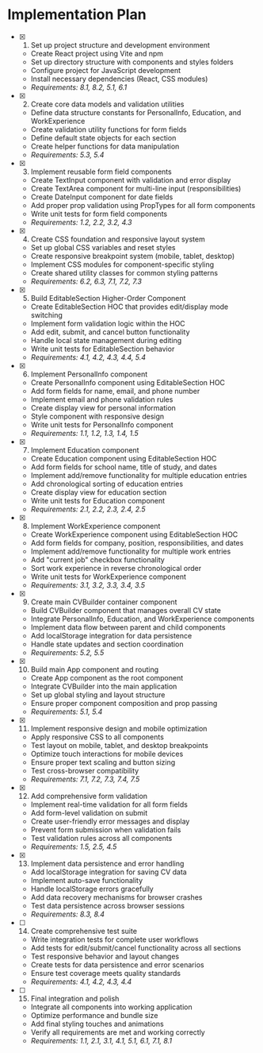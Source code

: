 # Implementation Plan

-   [x] 1. Set up project structure and development environment

    -   Create React project using Vite and npm
    -   Set up directory structure with components and styles folders
    -   Configure project for JavaScript development
    -   Install necessary dependencies (React, CSS modules)
    -   _Requirements: 8.1, 8.2, 5.1, 6.1_

-   [x] 2. Create core data models and validation utilities

    -   Define data structure constants for PersonalInfo, Education, and WorkExperience
    -   Create validation utility functions for form fields
    -   Define default state objects for each section
    -   Create helper functions for data manipulation
    -   _Requirements: 5.3, 5.4_

-   [x] 3. Implement reusable form field components

    -   Create TextInput component with validation and error display
    -   Create TextArea component for multi-line input (responsibilities)
    -   Create DateInput component for date fields
    -   Add proper prop validation using PropTypes for all form components
    -   Write unit tests for form field components
    -   _Requirements: 1.2, 2.2, 3.2, 4.3_

-   [x] 4. Create CSS foundation and responsive layout system

    -   Set up global CSS variables and reset styles
    -   Create responsive breakpoint system (mobile, tablet, desktop)
    -   Implement CSS modules for component-specific styling
    -   Create shared utility classes for common styling patterns
    -   _Requirements: 6.2, 6.3, 7.1, 7.2, 7.3_

-   [x] 5. Build EditableSection Higher-Order Component

    -   Create EditableSection HOC that provides edit/display mode switching
    -   Implement form validation logic within the HOC
    -   Add edit, submit, and cancel button functionality
    -   Handle local state management during editing
    -   Write unit tests for EditableSection behavior
    -   _Requirements: 4.1, 4.2, 4.3, 4.4, 5.4_

-   [x] 6. Implement PersonalInfo component

    -   Create PersonalInfo component using EditableSection HOC
    -   Add form fields for name, email, and phone number
    -   Implement email and phone validation rules
    -   Create display view for personal information
    -   Style component with responsive design
    -   Write unit tests for PersonalInfo component
    -   _Requirements: 1.1, 1.2, 1.3, 1.4, 1.5_

-   [x] 7. Implement Education component

    -   Create Education component using EditableSection HOC
    -   Add form fields for school name, title of study, and dates
    -   Implement add/remove functionality for multiple education entries
    -   Add chronological sorting of education entries
    -   Create display view for education section
    -   Write unit tests for Education component
    -   _Requirements: 2.1, 2.2, 2.3, 2.4, 2.5_

-   [x] 8. Implement WorkExperience component

    -   Create WorkExperience component using EditableSection HOC
    -   Add form fields for company, position, responsibilities, and dates
    -   Implement add/remove functionality for multiple work entries
    -   Add "current job" checkbox functionality
    -   Sort work experience in reverse chronological order
    -   Write unit tests for WorkExperience component
    -   _Requirements: 3.1, 3.2, 3.3, 3.4, 3.5_

-   [x] 9. Create main CVBuilder container component

    -   Build CVBuilder component that manages overall CV state
    -   Integrate PersonalInfo, Education, and WorkExperience components
    -   Implement data flow between parent and child components
    -   Add localStorage integration for data persistence
    -   Handle state updates and section coordination
    -   _Requirements: 5.2, 5.5_

-   [x] 10. Build main App component and routing

    -   Create App component as the root component
    -   Integrate CVBuilder into the main application
    -   Set up global styling and layout structure
    -   Ensure proper component composition and prop passing
    -   _Requirements: 5.1, 5.4_

-   [x] 11. Implement responsive design and mobile optimization

    -   Apply responsive CSS to all components
    -   Test layout on mobile, tablet, and desktop breakpoints
    -   Optimize touch interactions for mobile devices
    -   Ensure proper text scaling and button sizing
    -   Test cross-browser compatibility
    -   _Requirements: 7.1, 7.2, 7.3, 7.4, 7.5_

-   [x] 12. Add comprehensive form validation

    -   Implement real-time validation for all form fields
    -   Add form-level validation on submit
    -   Create user-friendly error messages and display
    -   Prevent form submission when validation fails
    -   Test validation rules across all components
    -   _Requirements: 1.5, 2.5, 4.5_

-   [x] 13. Implement data persistence and error handling

    -   Add localStorage integration for saving CV data
    -   Implement auto-save functionality
    -   Handle localStorage errors gracefully
    -   Add data recovery mechanisms for browser crashes
    -   Test data persistence across browser sessions
    -   _Requirements: 8.3, 8.4_

-   [ ] 14. Create comprehensive test suite

    -   Write integration tests for complete user workflows
    -   Add tests for edit/submit/cancel functionality across all sections
    -   Test responsive behavior and layout changes
    -   Create tests for data persistence and error scenarios
    -   Ensure test coverage meets quality standards
    -   _Requirements: 4.1, 4.2, 4.3, 4.4_

-   [ ] 15. Final integration and polish

    -   Integrate all components into working application
    -   Optimize performance and bundle size
    -   Add final styling touches and animations
    -   Verify all requirements are met and working correctly
    -   _Requirements: 1.1, 2.1, 3.1, 4.1, 5.1, 6.1, 7.1, 8.1_
